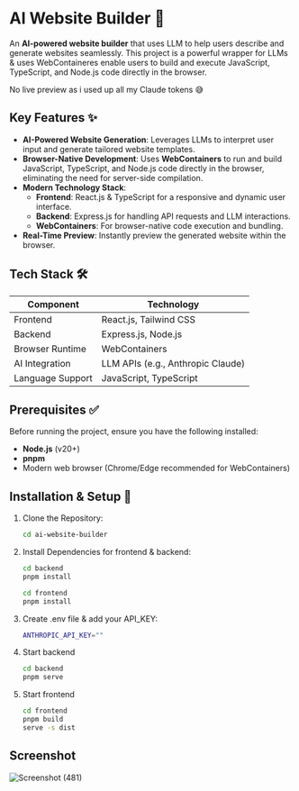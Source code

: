 # AI Website Builder 🚀

An **AI-powered website builder** that uses LLM to help users describe and generate websites seamlessly. This project is a powerful wrapper for LLMs & uses WebContaineres enable users to build and execute JavaScript, TypeScript, and Node.js code directly in the browser.

No live preview as i used up all my Claude tokens 😅

## Key Features ✨

- **AI-Powered Website Generation**: Leverages LLMs to interpret user input and generate tailored website templates.
- **Browser-Native Development**: Uses **WebContainers** to run and build JavaScript, TypeScript, and Node.js code directly in the browser, eliminating the need for server-side compilation.
- **Modern Technology Stack**:
  - **Frontend**: React.js & TypeScript for a responsive and dynamic user interface.
  - **Backend**: Express.js for handling API requests and LLM interactions.
  - **WebContainers**: For browser-native code execution and bundling.
- **Real-Time Preview**: Instantly preview the generated website within the browser.


## Tech Stack 🛠️

| **Component**   | **Technology**           |
|------------------|--------------------------|
| Frontend         | React.js, Tailwind CSS  |
| Backend          | Express.js, Node.js     |
| Browser Runtime  | WebContainers           |
| AI Integration   | LLM APIs (e.g., Anthropic Claude) |
| Language Support | JavaScript, TypeScript  |


## Prerequisites ✅

Before running the project, ensure you have the following installed:

- **Node.js** (v20+)
- **pnpm**
- Modern web browser (Chrome/Edge recommended for WebContainers)

## Installation & Setup 🔧

1. Clone the Repository:
    ```bash
    cd ai-website-builder
    ```

2. Install Dependencies for frontend & backend:
    ```bash
    cd backend
    pnpm install

    cd frontend 
    pnpm install
    ```

3. Create .env file & add your API_KEY:
    ```bash
    ANTHROPIC_API_KEY=""
    ```

4. Start backend
    ```bash
    cd backend
    pnpm serve
    ```

5. Start frontend
    ```bash
    cd frontend
    pnpm build
    serve -s dist
    ```
## Screenshot

![Screenshot (481)](https://github.com/user-attachments/assets/a8ce6631-b643-49d1-8a90-5a14aafe006e)
